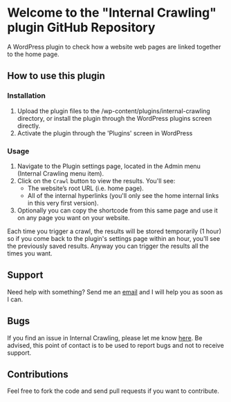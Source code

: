 # Welcome to the "Internal Crawling" plugin GitHub Repository

A WordPress plugin to check how a website web pages are linked together to the home page.

## How to use this plugin

### Installation

1. Upload the plugin files to the /wp-content/plugins/internal-crawling directory, or install the plugin through the WordPress plugins screen directly.
2. Activate the plugin through the 'Plugins' screen in WordPress

### Usage

1. Navigate to the Plugin settings page, located in the Admin menu (Internal Crawling menu item).
2. Click on the `Crawl` button to view the results. You'll see:
    * The website’s root URL (i.e. home page).
    * All of the internal hyperlinks (you'll only see the home internal links in this very first version).
3. Optionally you can copy the shortcode from this same page and use it on any page you want on your website.

Each time you trigger a crawl, the results will be stored temporarily (1 hour) so if you come back to the plugin's settings page within an hour, you'll see the previously saved results. Anyway you can trigger the results all the times you want.

## Support
Need help with something? Send me an [email](mailto:nelsonamaya82@gmail.com) and I will help you as soon as I can.

## Bugs
If you find an issue in Internal Crawling, please let me know [here](https://github.com/nelsonamaya82/internal-crawling/issues). Be advised, this point of contact is to be used to report bugs and not to receive support.

## Contributions
Feel free to fork the code and send pull requests if you want to contribute.
